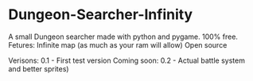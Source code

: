 # Dungeon-Searcher-Infinity
A small Dungeon searcher made with python and pygame. 100% free.
Fetures:
Infinite map (as much as your ram will allow)
Open source

Verisons:
0.1 - First test version
Coming soon:
0.2 - Actual battle system and better sprites)
